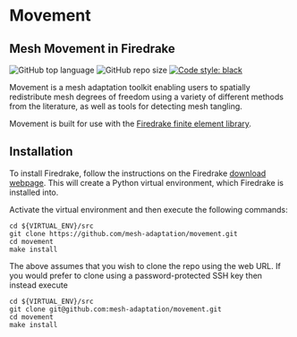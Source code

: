 # Movement
## Mesh Movement in Firedrake
![GitHub top language](https://img.shields.io/github/languages/top/mesh-adaptation/movement)
![GitHub repo size](https://img.shields.io/github/repo-size/mesh-adaptation/movement)
[![Code style: black](https://img.shields.io/badge/code%20style-black-000000.svg)](https://github.com/psf/black)

Movement is a mesh adaptation toolkit enabling users to spatially redistribute mesh degrees of freedom using a variety of different methods from the literature, as well as tools for detecting mesh tangling.

Movement is built for use with the [Firedrake finite element library](https://firedrakeproject.org/).

## Installation

To install Firedrake, follow the instructions on the Firedrake [download webpage](https://www.firedrakeproject.org/download.html). This will create a Python virtual environment, which Firedrake is installed into.

Activate the virtual environment and then execute the following commands:
```
cd ${VIRTUAL_ENV}/src
git clone https://github.com/mesh-adaptation/movement.git
cd movement
make install
```

The above assumes that you wish to clone the repo using the web URL. If you would prefer to clone using a password-protected SSH key then instead execute
```
cd ${VIRTUAL_ENV}/src
git clone git@github.com:mesh-adaptation/movement.git
cd movement
make install
```
